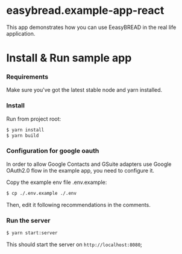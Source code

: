 # easybread.example-app-react

This app demonstrates how you can use EeasyBREAD in the real life application.

# Install & Run sample app

### Requirements
Make sure you've got the latest stable node and yarn installed.

### Install
Run from project root:

```bash
$ yarn install
$ yarn build
```

### Configuration for google oauth

In order to allow Google Contacts and GSuite adapters use Google OAuth2.0 flow in the example app,
you need to configure it.

Copy the example env file .env.example:

```bash
$ cp ./.env.example ./.env
```

Then, edit it following recommendations in the comments.

### Run the server

```bash
$ yarn start:server 
```

This should start the server on `http://localhost:8080`;
